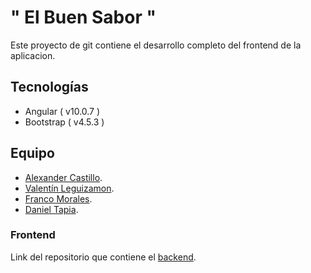 # " El Buen Sabor "

Este proyecto de git contiene el desarrollo completo del frontend de la aplicacion.

## Tecnologías
* Angular ( v10.0.7 )
* Bootstrap ( v4.5.3 )

## Equipo
* [Alexander Castillo](https://github.com/AlexMarceloCastillo).
* [Valentín Leguizamon](https://github.com/valeguizamon).
* [Franco Morales](https://github.com/Franco-Morales).
* [Daniel Tapia](https://github.com/danieltapia2019).

### Frontend

Link del repositorio que contiene el [backend](https://github.com/Franco-Morales/Delivery-App-Back).
